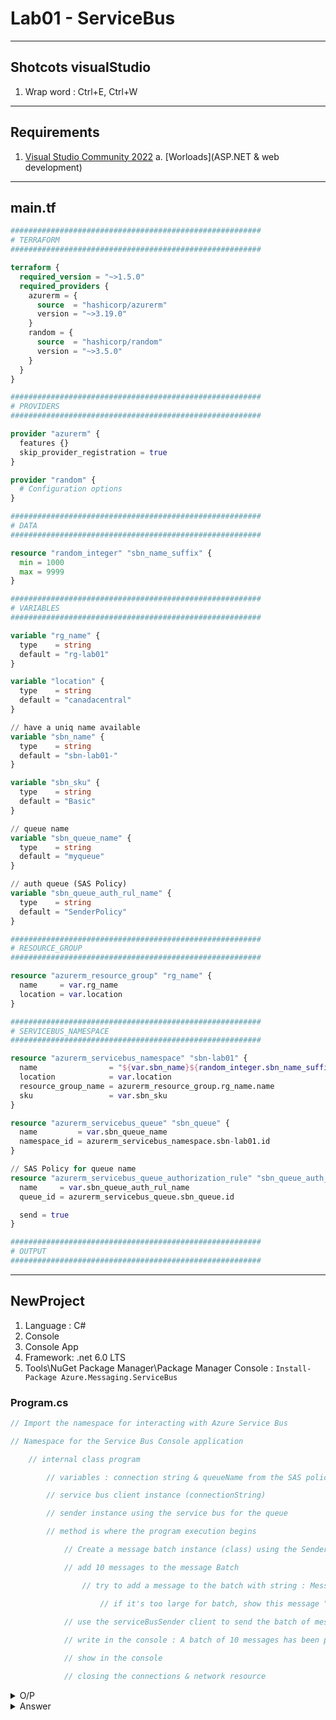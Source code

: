 # Lab01 - ServiceBus

---

## Shotcots visualStudio
1. Wrap word : Ctrl+E, Ctrl+W

---

## Requirements
1. [Visual Studio Community 2022](https://visualstudio.microsoft.com/thank-you-downloading-visual-studio/?sku=Community&channel=Release&version=VS2022&source=VSLandingPage&cid=2030&passive=false)
    a. [Worloads](ASP.NET & web development)

---

## main.tf
````tf
########################################################
# TERRAFORM
########################################################

terraform {
  required_version = "~>1.5.0"
  required_providers {
    azurerm = {
      source  = "hashicorp/azurerm"
      version = "~>3.19.0"
    }
    random = {
      source  = "hashicorp/random"
      version = "~>3.5.0"
    }
  }
}

########################################################
# PROVIDERS
########################################################

provider "azurerm" {
  features {}
  skip_provider_registration = true
}

provider "random" {
  # Configuration options
}

########################################################
# DATA
########################################################

resource "random_integer" "sbn_name_suffix" {
  min = 1000
  max = 9999
}

########################################################
# VARIABLES
########################################################

variable "rg_name" {
  type    = string
  default = "rg-lab01"
}

variable "location" {
  type    = string
  default = "canadacentral"
}

// have a uniq name available
variable "sbn_name" {
  type    = string
  default = "sbn-lab01-"
}

variable "sbn_sku" {
  type    = string
  default = "Basic"
}

// queue name
variable "sbn_queue_name" {
  type    = string
  default = "myqueue"
}

// auth queue (SAS Policy)
variable "sbn_queue_auth_rul_name" {
  type    = string
  default = "SenderPolicy"
}

########################################################
# RESOURCE_GROUP
########################################################

resource "azurerm_resource_group" "rg_name" {
  name     = var.rg_name
  location = var.location
}

########################################################
# SERVICEBUS_NAMESPACE
########################################################

resource "azurerm_servicebus_namespace" "sbn-lab01" {
  name                = "${var.sbn_name}${random_integer.sbn_name_suffix.result}"
  location            = var.location
  resource_group_name = azurerm_resource_group.rg_name.name
  sku                 = var.sbn_sku
}

resource "azurerm_servicebus_queue" "sbn_queue" {
  name         = var.sbn_queue_name
  namespace_id = azurerm_servicebus_namespace.sbn-lab01.id
}

// SAS Policy for queue name
resource "azurerm_servicebus_queue_authorization_rule" "sbn_queue_auth_rul" {
  name     = var.sbn_queue_auth_rul_name
  queue_id = azurerm_servicebus_queue.sbn_queue.id

  send = true
}

########################################################
# OUTPUT
########################################################


````

---

## NewProject
1. Language : C#
2. Console
3. Console App
4. Framework: .net 6.0 LTS
5. Tools\NuGet Package Manager\Package Manager Console :
`Install-Package Azure.Messaging.ServiceBus`

### Program.cs
````cs
// Import the namespace for interacting with Azure Service Bus

// Namespace for the Service Bus Console application

    // internal class program

        // variables : connection string & queueName from the SAS policy

        // service bus client instance (connectionString)

        // sender instance using the service bus for the queue

        // method is where the program execution begins

            // Create a message batch instance (class) using the Sender

            // add 10 messages to the message Batch

                // try to add a message to the batch with string : Message <number>

                    // if it's too large for batch, show this message "The message <n> is too large to fit in the batch"

            // use the serviceBusSender client to send the batch of messages to the service bus queue
            
            // write in the console : A batch of 10 messages has been published to the queue

            // show in the console

            // closing the connections & network resource
````

<details><summary>O/P</summary>outPut console:<br/><img src="https://i.imgur.com/bTl59jM.png"><br/>10 messages:<br/><img src="https://i.imgur.com/Wf3XLtD.png"><br/>message body:<br/><img src="https://i.imgur.com/fmQk74g.png"></details>
<details><summary>Answer</summary></details>
